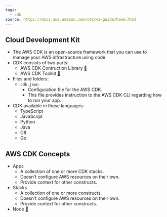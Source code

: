 ```yaml
---
tags:
  - cdk
source: https://docs.aws.amazon.com/cdk/v2/guide/home.html
---
```

## Cloud Development Kit
- The AWS CDK is an open-source framework that you can use to manage your AWS infrastructure using code.
- CDK consists of two parts:
	- AWS CDK Contruction Library [🔗](https://docs.aws.amazon.com/cdk/v2/guide/constructs.html)
	- AWS CDK Toolkit  [🔗](https://docs.aws.amazon.com/cdk/v2/guide/cli.html)
- Files and folders:
	- `cdk.json`
		- Configuration file for the AWS CDK. 
		- This file provides instruction to the AWS CDK CLI regarding how to run your app.
- CDK available in those languages:
	- TypeScript
	- JavaScript
	- Python
	- Java
	- C#
	- Go

## AWS CDK Concepts
- Apps
	- A collection of one or more CDK stacks.
	- Doesn't configure AWS resources on their own. 
	- Provide context for other constructs.
- Stacks
	- A collection of one or more constructs.
	- Doesn't configure AWS resources on their own.
	- Provide context for other constructs.
- Node [🔗](https://docs.aws.amazon.com/cdk/api/v2/docs/constructs.Node.html)




